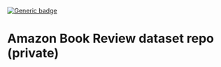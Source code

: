 [![Generic badge](https://img.shields.io/badge/Private-Repo-<COLOR>.svg)](https://shields.io/)
# Amazon Book Review dataset repo (private)